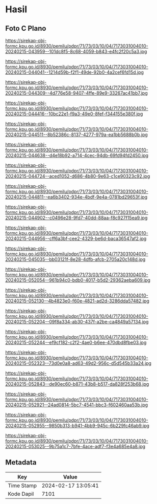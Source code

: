 # Hasil

## Foto C Plano

https://sirekap-obj-formc.kpu.go.id/8930/pemilu/pdpr/71/73/03/10/04/7173031004010-20240215-043959--101dc8f5-8c68-4059-b843-e4fc2f20c5a3.jpg

https://sirekap-obj-formc.kpu.go.id/8930/pemilu/pdpr/71/73/03/10/04/7173031004010-20240215-044041--1214d59b-f2f1-49de-92b0-4a2cef6fd15d.jpg

https://sirekap-obj-formc.kpu.go.id/8930/pemilu/pdpr/71/73/03/10/04/7173031004010-20240215-044309--4d776e58-9407-4ffe-89e9-33267ac41bb7.jpg

https://sirekap-obj-formc.kpu.go.id/8930/pemilu/pdpr/71/73/03/10/04/7173031004010-20240215-044416--10bc22e1-f9a3-49e0-8fef-f344155e380f.jpg

https://sirekap-obj-formc.kpu.go.id/8930/pemilu/pdpr/71/73/03/10/04/7173031004010-20240215-044511--8b52386c-8137-4277-979a-ea1bb5688b0b.jpg

https://sirekap-obj-formc.kpu.go.id/8930/pemilu/pdpr/71/73/03/10/04/7173031004010-20240215-044638--d4e18b92-a714-4cec-94db-69fd94fd2450.jpg

https://sirekap-obj-formc.kpu.go.id/8930/pemilu/pdpr/71/73/03/10/04/7173031004010-20240215-044724--aced1052-d686-4b80-9e63-c1ce90323c92.jpg

https://sirekap-obj-formc.kpu.go.id/8930/pemilu/pdpr/71/73/03/10/04/7173031004010-20240215-044811--ea6b3402-934e-4bdf-9e4a-0781bd29653f.jpg

https://sirekap-obj-formc.kpu.go.id/8930/pemilu/pdpr/71/73/03/10/04/7173031004010-20240215-044902--c0496e28-9fd7-40dd-88aa-f8c927f15ea9.jpg

https://sirekap-obj-formc.kpu.go.id/8930/pemilu/pdpr/71/73/03/10/04/7173031004010-20240215-044956--cff6a3bf-cee2-4329-be6d-baca36547af2.jpg

https://sirekap-obj-formc.kpu.go.id/8930/pemilu/pdpr/71/73/03/10/04/7173031004010-20240215-045035--bb03121f-8e28-4dfb-afcb-2705a20c148d.jpg

https://sirekap-obj-formc.kpu.go.id/8930/pemilu/pdpr/71/73/03/10/04/7173031004010-20240215-052054--961b94c0-bdb0-4017-b5d2-29362aeba609.jpg

https://sirekap-obj-formc.kpu.go.id/8930/pemilu/pdpr/71/73/03/10/04/7173031004010-20240215-052130--4b4823e0-f60e-4821-ad2d-3286dda57482.jpg

https://sirekap-obj-formc.kpu.go.id/8930/pemilu/pdpr/71/73/03/10/04/7173031004010-20240215-052204--09f8a334-ab30-437f-a2be-ca4849a57134.jpg

https://sirekap-obj-formc.kpu.go.id/8930/pemilu/pdpr/71/73/03/10/04/7173031004010-20240215-052244--ef9cf182-c2f2-4ae0-b6ee-470dbd8fbe03.jpg

https://sirekap-obj-formc.kpu.go.id/8930/pemilu/pdpr/71/73/03/10/04/7173031004010-20240215-052323--73d0e0a8-ad63-49d2-956c-d5d545b33a24.jpg

https://sirekap-obj-formc.kpu.go.id/8930/pemilu/pdpr/71/73/03/10/04/7173031004010-20240215-052843--de90ec60-b871-43b8-b517-da828f253b68.jpg

https://sirekap-obj-formc.kpu.go.id/8930/pemilu/pdpr/71/73/03/10/04/7173031004010-20240215-052921--24ad0814-5bc7-4541-bbc3-f602460aa53b.jpg

https://sirekap-obj-formc.kpu.go.id/8930/pemilu/pdpr/71/73/03/10/04/7173031004010-20240215-052955--9850b313-b941-4bb9-945c-6b229fc46ab9.jpg

https://sirekap-obj-formc.kpu.go.id/8930/pemilu/pdpr/71/73/03/10/04/7173031004010-20240215-053025--9b75a1c7-7bfe-4ace-adf7-f3e4a685e4a8.jpg


## Metadata

| Key        | Value               |
| ---------- | ------------------- |
| Time Stamp | 2024-02-17 13:05:41 |
| Kode Dapil | 7101                |



